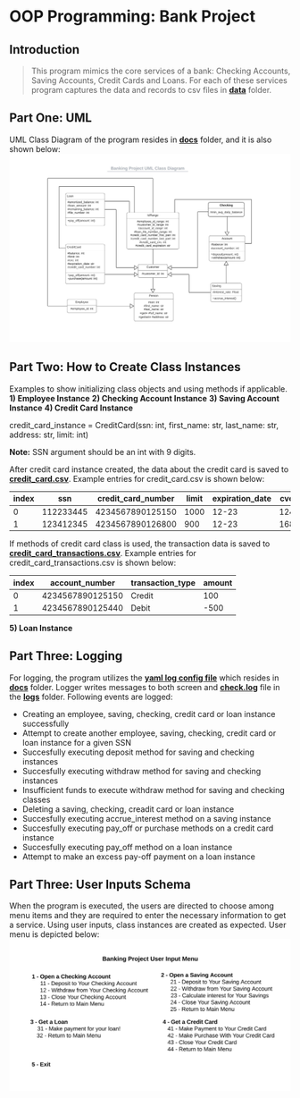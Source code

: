 # OOP Programming: Bank Project

## Introduction

> This program mimics the core services of a bank: Checking Accounts, Saving Accounts, Credit Cards and Loans. For each of these services program captures the data and records to csv files in **[data](data)** folder.

## Part One: UML

UML Class Diagram of the program resides in **[docs](docs)** folder, and it is also shown below:
![UML Class Diagram for Banking Program](docs/Banking_UML_Class.jpeg)

## Part Two: How to Create Class Instances    

Examples to show initializing class objects and using methods if applicable.
**1) Employee Instance**
**2) Checking Account Instance**
**3) Saving Account Instance**
**4) Credit Card Instance**

credit_card_instance = CreditCard(ssn: int, first_name: str, last_name: str, address: str, limit: int)

**Note:** SSN argument should be an int with 9 digits.

After credit card instance created, the data about the credit card is saved to **[credit_card.csv](data/credit_card.csv)**.
Example entries for credit_card.csv is shown below:

| index | ssn       | credit_card_number |  limit |  expiration_date |  cvc |
|-------|-----------|--------------------|--------|------------------|------|
| 0     | 112233445 | 4234567890125150   | 1000   | 12-23            | 124  |
| 1     | 123412345 | 4234567890126800   | 900    | 12-23            | 168  |

If methods of credit card class is used, the transaction data is saved to **[credit_card_transactions.csv](data/credit_card_transactions.csv)**.
Example entries for credit_card_transactions.csv is shown below:

| index | account_number   | transaction_type | amount |
|-------|------------------|------------------|--------|
| 0     | 4234567890125150 | Credit           | 100    |
| 1     | 4234567890125440 | Debit            | -500   |

**5) Loan Instance**




## Part Three: Logging

For logging, the program utilizes the **[yaml log config file](docs/check.logging.yml)** which resides in **[docs](docs)** folder. Logger writes messages to both screen and **[check.log](logs/check.log)** file in the **[logs](logs)** folder. Following events are logged:

* Creating an employee, saving, checking, credit card or loan instance successfully
* Attempt to create another employee, saving, checking, credit card or loan instance for a given SSN
* Succesfully executing deposit method for saving and checking instances
* Succesfully executing withdraw method for saving and checking instances
* Insufficient funds to execute withdraw method for saving and checking classes
* Deleting a saving, checking, creadit card or loan instance
* Succesfully executing accrue_interest method on a saving instance
* Succesfully executing pay_off or purchase methods on a credit card instance
* Succesfully executing pay_off method on a loan instance
* Attempt to make an excess pay-off payment on a loan instance

## Part Three: User Inputs Schema
When the program is executed, the users are directed to choose among menu items and they are required to enter the necessary information to get a service. Using user inputs, class instances are created as expected. User menu is depicted below:
![User Menu Design for Banking Program](docs/Banking_User_Menu_Diagram.jpeg)
